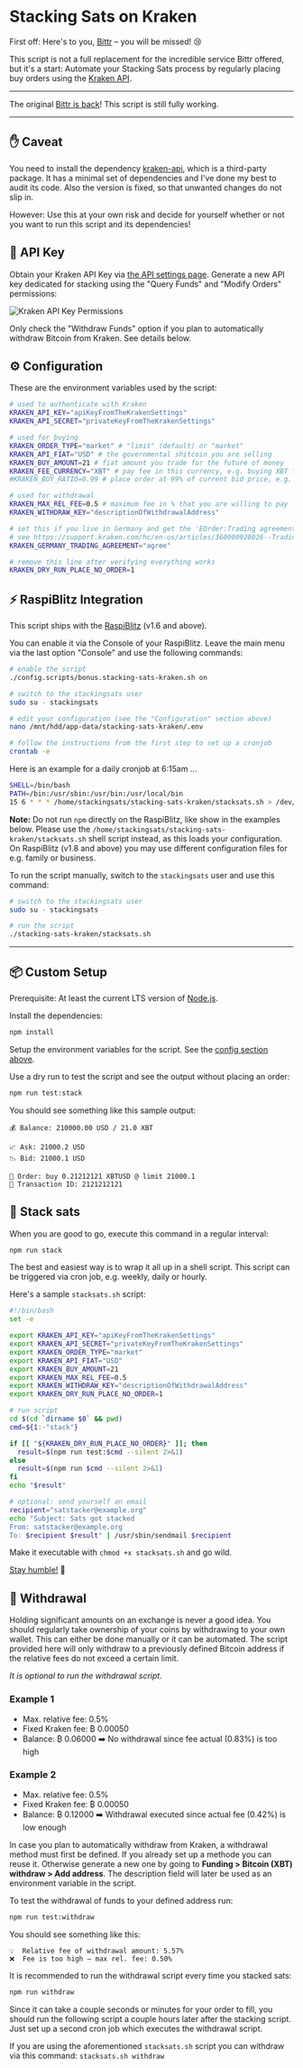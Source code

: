 # Stacking Sats on Kraken

First off: Here's to you, [Bittr](https://getbittr.com/) – you will be missed! 😢

This script is not a full replacement for the incredible service Bittr offered, but it's a start:
Automate your Stacking Sats process by regularly placing buy orders using the [Kraken API](https://www.kraken.com/features/api).

---

The original [Bittr is back](https://getbittr.com/press-releases/bittr-is-back)!
This script is still fully working.

---

## ✋ Caveat

You need to install the dependency [kraken-api](https://github.com/nothingisdead/npm-kraken-api), which is a third-party package.
It has a minimal set of dependencies and I've done my best to audit its code.
Also the version is fixed, so that unwanted changes do not slip in.

However: Use this at your own risk and decide for yourself whether or not you want to run this script and its dependencies!

## 🔑 API Key

Obtain your Kraken API Key via [the API settings page](https://www.kraken.com/u/settings/api).
Generate a new API key dedicated for stacking using the "Query Funds" and "Modify Orders" permissions:

![Kraken API Key Permissions](./api-permissions.png)

Only check the "Withdraw Funds" option if you plan to automatically withdraw Bitcoin from Kraken.
See details below.

## ⚙️ Configuration

These are the environment variables used by the script:

```sh
# used to authenticate with Kraken
KRAKEN_API_KEY="apiKeyFromTheKrakenSettings"
KRAKEN_API_SECRET="privateKeyFromTheKrakenSettings"

# used for buying
KRAKEN_ORDER_TYPE="market" # "limit" (default) or "market"
KRAKEN_API_FIAT="USD" # the governmental shitcoin you are selling
KRAKEN_BUY_AMOUNT=21 # fiat amount you trade for the future of money
KRAKEN_FEE_CURRENCY="XBT" # pay fee in this currency, e.g. buying XBT for USD and paying fee in XBT
#KRAKEN_BUY_RATIO=0.99 # place order at 99% of current bid price, e.g. to ensure maker fees

# used for withdrawal
KRAKEN_MAX_REL_FEE=0.5 # maximum fee in % that you are willing to pay
KRAKEN_WITHDRAW_KEY="descriptionOfWithdrawalAddress"

# set this if you live in Germany and get the 'EOrder:Trading agreement required' error
# see https://support.kraken.com/hc/en-us/articles/360000920026--Trading-agreement-required-error-for-German-residents
KRAKEN_GERMANY_TRADING_AGREEMENT="agree"

# remove this line after verifying everything works
KRAKEN_DRY_RUN_PLACE_NO_ORDER=1
```

## ⚡️ RaspiBlitz Integration

This script ships with the [RaspiBlitz](https://github.com/rootzoll/raspiblitz) (v1.6 and above).

You can enable it via the Console of your RaspiBlitz.
Leave the main menu via the last option "Console" and use the following commands:

```sh
# enable the script
./config.scripts/bonus.stacking-sats-kraken.sh on

# switch to the stackingsats user
sudo su - stackingsats

# edit your configuration (see the "Configuration" section above)
nano /mnt/hdd/app-data/stacking-sats-kraken/.env

# follow the instructions from the first step to set up a cronjob
crontab -e
```

Here is an example for a daily cronjob at 6:15am ...

```sh
SHELL=/bin/bash
PATH=/bin:/usr/sbin:/usr/bin:/usr/local/bin
15 6 * * * /home/stackingsats/stacking-sats-kraken/stacksats.sh > /dev/null 2>&1
```

**Note:** Do not run `npm` directly on the RaspiBlitz, like show in the examples below.
Please use the `/home/stackingsats/stacking-sats-kraken/stacksats.sh` shell script instead, as this loads your configuration.
On RaspiBlitz (v1.8 and above) you may use different configuration files for e.g. family or business.

To run the script manually, switch to the `stackingsats` user and use this command:

```sh
# switch to the stackingsats user
sudo su - stackingsats

# run the script
./stacking-sats-kraken/stacksats.sh
```

- - -

## 📦 Custom Setup

Prerequisite: At least the current LTS version of [Node.js](https://nodejs.org/).

Install the dependencies:

```sh
npm install
```

Setup the environment variables for the script.
See the [config section above](#-configuration).

Use a dry run to test the script and see the output without placing an order:

```sh
npm run test:stack
```

You should see something like this sample output:

```text
💰 Balance: 210000.00 USD / 21.0 XBT

📈 Ask: 21000.2 USD
📉 Bid: 21000.1 USD

💸 Order: buy 0.21212121 XBTUSD @ limit 21000.1
📎 Transaction ID: 2121212121
```

## 🤑 Stack sats

When you are good to go, execute this command in a regular interval:

```sh
npm run stack
```

The best and easiest way is to wrap it all up in a shell script.
This script can be triggered via cron job, e.g. weekly, daily or hourly.

Here's a sample `stacksats.sh` script:

```sh
#!/bin/bash
set -e

export KRAKEN_API_KEY="apiKeyFromTheKrakenSettings"
export KRAKEN_API_SECRET="privateKeyFromTheKrakenSettings"
export KRAKEN_ORDER_TYPE="market"
export KRAKEN_API_FIAT="USD"
export KRAKEN_BUY_AMOUNT=21
export KRAKEN_MAX_REL_FEE=0.5
export KRAKEN_WITHDRAW_KEY="descriptionOfWithdrawalAddress"
export KRAKEN_DRY_RUN_PLACE_NO_ORDER=1

# run script
cd $(cd `dirname $0` && pwd)
cmd=${1:-"stack"}

if [[ "${KRAKEN_DRY_RUN_PLACE_NO_ORDER}" ]]; then
  result=$(npm run test:$cmd --silent 2>&1)
else
  result=$(npm run $cmd --silent 2>&1)
fi
echo "$result"

# optional: send yourself an email
recipient="satstacker@example.org"
echo "Subject: Sats got stacked
From: satstacker@example.org
To: $recipient $result" | /usr/sbin/sendmail $recipient
```

Make it executable with `chmod +x stacksats.sh` and go wild.

[Stay humble!](https://twitter.com/matt_odell/status/1117222441867194374) 🙏

## 🔑 Withdrawal

Holding significant amounts on an exchange is never a good idea.
You should regularly take ownership of your coins by withdrawing to your own wallet.
This can either be done manually or it can be automated.
The script provided here will only withdraw to a previously defined Bitcoin address if the relative fees do not exceed a certain limit.

*It is optional to run the withdrawal script.*

### Example 1

- Max. relative fee: 0.5%
- Fixed Kraken fee: ₿ 0.00050
- Balance: ₿ 0.06000
➡️ No withdrawal since fee actual (0.83%) is too high

### Example 2

- Max. relative fee: 0.5%
- Fixed Kraken fee: ₿ 0.00050
- Balance: ₿ 0.12000
➡️ Withdrawal executed since actual fee (0.42%) is low enough

In case you plan to automatically withdraw from Kraken, a withdrawal method must first be defined.
If you already set up a methode you can reuse it.
Otherwise generate a new one by going to **Funding > Bitcoin (XBT) withdraw > Add address**.
The description field will later be used as an environment variable in the script.

To test the withdrawal of funds to your defined address run:

```sh
npm run test:withdraw
```

You should see something like this:

```text
💡  Relative fee of withdrawal amount: 5.57%
❌  Fee is too high – max rel. fee: 0.50%
```

It is recommended to run the withdrawal script every time you stacked sats:

```sh
npm run withdraw
```

Since it can take a couple seconds or minutes for your order to fill, you should run the following script a couple hours later after the stacking script.
Just set up a second cron job which executes the withdrawal script.

If you are using the aforementioned `stacksats.sh` script you can withdraw via this command:
`stacksats.sh withdraw`

